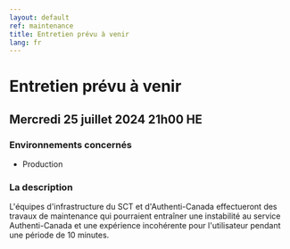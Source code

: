 ```yaml
---
layout: default
ref: maintenance
title: Entretien prévu à venir
lang: fr
---
```

# Entretien prévu à venir

## Mercredi 25 juillet 2024 21h00 HE

### Environnements concernés

* Production

### La description

L'équipes d'infrastructure du SCT et d'Authenti-Canada effectueront des travaux de maintenance qui pourraient entraîner une instabilité au service Authenti-Canada et une expérience incohérente pour l'utilisateur pendant une période de 10 minutes.
